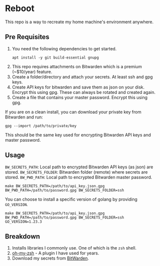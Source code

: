 # Reboot

This repo is a way to recreate my home machine's environment anywhere.

## Pre Requisites

1. You need the following dependencies to get started.
    ```
    apt install -y git build-essential gnupg
    ```
2. This repo requires attachments on Bitwarden which is a premium (~$10/year) feature.
3. Create a folder/directory and attach your secrets. At least ssh and gpg keys.
4. Create API keys for bitwarden and save them as json on your disk. Encrypt this using gpg. These can always be rotated and created again.
5. Create a file that contains your master password. Encrypt this using gpg.

If you are on a clean install, you can download your private key from Bitwarden and run:
```
gpg --import /path/to/private/key
```
This should be the same key used for encrypting Bitwarden API keys and master password.

## Usage

`BW_SECRETS_PATH`: Local path to encrypted Bitwarden API keys (as json) are stored.
`BW_SECRETS_FOLDER`: Bitwarden folder (remote) where secrets are stored.
`BW_PWD_PATH`: Local path to encrypted Bitwarden master password.

```
make BW_SECRETS_PATH=/path/to/api_key.json.gpg BW_PWD_PATH=/path/to/password.gpg BW_SECRETS_FOLDER=ssh
```

You can choose to install a specific version of golang by providing `GO_VERSION`.
```
make BW_SECRETS_PATH=/path/to/api_key.json.gpg BW_PWD_PATH=/path/to/password.gpg BW_SECRETS_FOLDER=ssh GO_VERSION=1.23.3
```

## Breakdown

1. Installs libraries I commonly use. One of which is the `zsh` shell.
2. [oh-my-zsh](https://github.com/ohmyzsh/) - A plugin I have used for years.
3. Download my secrets from [BitWarden](https://bitwarden.com/).
